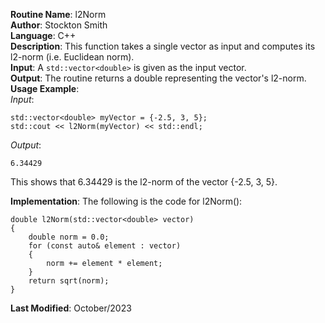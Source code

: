 **Routine Name**: l2Norm  
**Author**: Stockton Smith  
**Language**: C++  
**Description**: This function takes a single vector as input and computes its l2-norm (i.e. Euclidean norm).  
**Input**: A `std::vector<double>` is given as the input vector.  
**Output**: The routine returns a double representing the vector's l2-norm.  
**Usage Example**:  
*Input*:  

    std::vector<double> myVector = {-2.5, 3, 5};  
    std::cout << l2Norm(myVector) << std::endl;  

*Output*:  

    6.34429

This shows that 6.34429 is the l2-norm of the vector {-2.5, 3, 5}.

**Implementation**: The following is the code for l2Norm():  

    double l2Norm(std::vector<double> vector)
    {
        double norm = 0.0;
        for (const auto& element : vector)
        {
            norm += element * element;
        }
        return sqrt(norm);
    }

**Last Modified**: October/2023